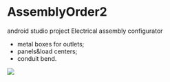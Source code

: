 # AssemblyOrder2
android studio project
Electrical assembly configurator
- metal boxes for outlets;
- panels&load centers;
- conduit bend.
<img src="![android_scr1](https://user-images.githubusercontent.com/43278778/49736397-0706ae00-fc58-11e8-84fe-9bcec30151fa.png)" wigth="20" hight="20">
